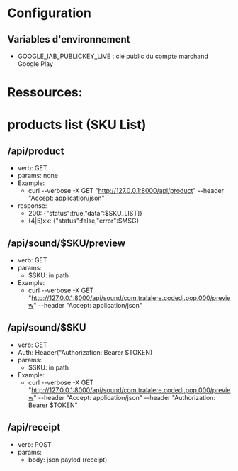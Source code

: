 # Configuration

## Variables d'environnement
* GOOGLE_IAB_PUBLICKEY_LIVE : clé public du compte marchand Google Play

# Ressources:

# products list (SKU List)

## /api/product
* verb: GET
* params: none
* Example:
  * curl --verbose -X GET "http://127.0.0.1:8000/api/product" --header "Accept: application/json"
* response:
  * 200: {"status":true,"data":$SKU_LIST]}
  * (4|5)xx: {"status":false,"error":$MSG}

## /api/sound/$SKU/preview
* verb: GET
* params:
  * $SKU: in path
* Example:
  * curl --verbose -X GET "http://127.0.0.1:8000/api/sound/com.tralalere.codedj.pop.000/preview" --header "Accept: application/json"

## /api/sound/$SKU
* verb: GET
* Auth: Header("Authorization: Bearer $TOKEN)
* params:
  * $SKU: in path
* Example:
  * curl --verbose -X GET "http://127.0.0.1:8000/api/sound/com.tralalere.codedj.pop.000/preview" --header "Accept: application/json" --header "Authorization: Bearer $TOKEN"

## /api/receipt
* verb: POST
* params:
    * body: json paylod (receipt)
